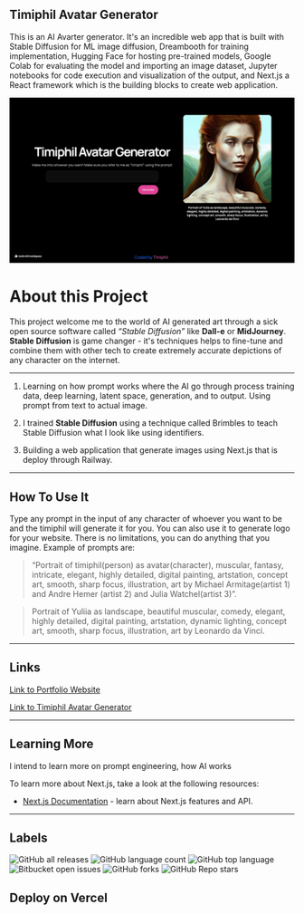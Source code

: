## Timiphil Avatar Generator

This is an AI Avarter generator. It's an incredible web app that is built with Stable Diffusion for ML image diffusion, Dreambooth for training implementation, Hugging Face for hosting pre-trained models, Google Colab for evaluating the model and importing an image dataset, Jupyter notebooks for code execution and visualization of the output, and Next.js a React framework which is the building blocks to create web application.

<div align="center">

  ![Image](./assets/desktop-img.png)
  
</div>

# About this Project

This project welcome me to the world of AI generated art through a sick open source software called _“Stable Diffusion”_ like __Dall-e__ or __MidJourney__. __Stable Diffusion__ is game changer - it's techniques helps to fine-tune and combine them with other tech to create extremely accurate depictions of any character on the internet. 
***

1.  Learning on how prompt works where the AI go through process training data, deep learning, latent space, generation, and to output. Using prompt from text to actual image.

2. I trained __Stable Diffusion__ using a technique called Brimbles to teach Stable Diffusion what I look like using identifiers.

3. Building a web application that generate images using Next.js that is deploy through Railway.

***

## How To Use It

Type any prompt in the input of any character of whoever you want to be and the timiphil will generate it for you. You can also use it to generate logo for your website. There is no limitations, you can do anything that you imagine. Example of prompts are:

> “Portrait of timiphil(person) as avatar(character), muscular, fantasy, intricate, elegant, highly detailed, digital painting, artstation, concept art, smooth, sharp focus, illustration, art by Michael Armitage(artist 1) and Andre Hemer (artist 2) and Julia Watchel(artist 3)”.


> Portrait of Yuliia as landscape, beautiful muscular, comedy, elegant, highly detailed, digital painting, artstation, dynamic lighting, concept art, smooth, sharp focus, illustration, art by Leonardo da Vinci.

***

## Links

[Link to Portfolio Website](https://timiphil.github.io/MyPortfolio/)

[Link to Timiphil Avatar Generator](https://ai-avatar-starter-production-2265.up.railway.app/)

***


## Learning More

I intend to learn more on prompt engineering, how AI works 

To learn more about Next.js, take a look at the following resources:

- [Next.js Documentation](https://nextjs.org/docs) - learn about Next.js features and API.

***
## Labels
![GitHub all releases](https://img.shields.io/github/downloads/{Timiphil}/{ai-avatar-generator}/total)
![GitHub language count](https://img.shields.io/github/languages/count/{Timiphil}/{ai-avatar-generator})
![GitHub top language](https://img.shields.io/github/languages/top/{Timiphil}/{ai-avatar-generator}?color=yellow)
![Bitbucket open issues](https://img.shields.io/bitbucket/issues/{Timiphil}/{ai-avatar-generator})
![GitHub forks](https://img.shields.io/github/forks/{Timiphil}/{ai-avatar-generator}?style=social)
![GitHub Repo stars](https://img.shields.io/github/stars/{Timiphil}/{ai-avatar-generator}?style=social)


## Deploy on Vercel


